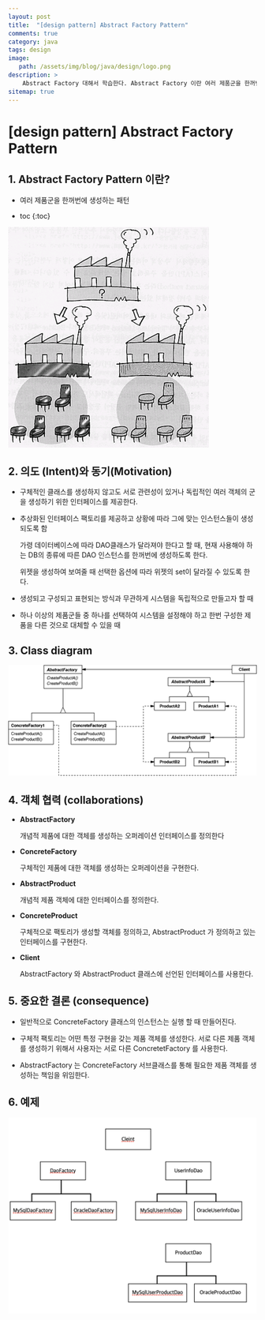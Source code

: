 ```yaml
---
layout: post
title:  "[design pattern] Abstract Factory Pattern"
comments: true
category: java
tags: design
image: 
   path: /assets/img/blog/java/design/logo.png 
description: >
    Abstract Factory 대해서 학습한다. Abstract Factory 이란 여러 제품군을 한꺼번에 생성하는 패턴이다. 
sitemap: true
---
```


# [design pattern] Abstract Factory Pattern

## 1. Abstract Factory Pattern 이란?

- 여러 제품군을 한꺼번에 생성하는 패턴

<!--more-->

* toc
  {:toc}
  
![3-1.png](/assets/img/blog/java/design/abstractfactory/3-1.png)

## 2. 의도 (Intent)와 동기(Motivation)

-  구체적인 클래스를 생성하지 않고도 서로 관련성이 있거나 독립적인 여러 객체의 군을 생성하기 위한 인터페이스를 제공한다.

-  추상화된 인터페이스 팩토리를 제공하고 상황에 따라 그에 맞는 인스턴스들이 생성되도록 함

   가령 데이터베이스에 따라 DAO클래스가 달라져야 한다고 할 때, 현재 사용해야 하는 DB의 종류에 따른 DAO 인스턴스를 한꺼번에 생성하도록 한다.

   위젯을 생성하여 보여줄 때 선택한 옵션에 따라 위젯의 set이 달라질 수 있도록 한다.

- 생성되고 구성되고 표현되는 방식과 무관하게 시스템을 독립적으로 만들고자 할 때

- 하나 이상의 제품군들 중 하나를 선택하여 시스템을 설정해야 하고 한번 구성한 제품을 다른 것으로 대체할 수 있을 때

## 3. Class diagram

![3-2.png](/assets/img/blog/java/design/abstractfactory/3-2.png)



## 4. 객체 협력 (collaborations)

- **AbstractFactory**

  개념적 제품에 대한 객체를 생성하는 오퍼레이션 인터페이스를 정의한다

- **ConcreteFactory**

  구체적인 제품에 대한 객체를 생성하는 오퍼레이션을 구현한다.

- **AbstractProduct**

  개념적 제품 객체에 대한 인터페이스를 정의한다.

- **ConcreteProduct**

  구체적으로 팩토리가 생성할 객체를 정의하고, AbstractProduct 가 정의하고 있는 인터페이스를 구현한다.


- **Client**

  AbstractFactory 와 AbstractProduct 클래스에 선언된 인터페이스를 사용한다.

## 5. 중요한 결론 (consequence)

- 일반적으로 ConcreteFactory 클래스의 인스턴스는 실행 할 때 만들어진다.

- 구체적 팩토리는 어떤 특정 구현을 갖는 제품 객체를 생성한다. 서로 다른 제품 객체를 생성하기 위해서 사용자는 서로 다른 ConcretetFactory 를 사용한다.

- AbstractFactory 는 ConcreteFactory 서브클래스를 통해 필요한 제품 객체를 생성하는 책임을 위임한다.

## 6. 예제

![abstractdb](/assets/img/blog/java/design/abstractfactory/abatractdb.png)


